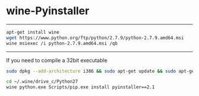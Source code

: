 # wine-Pyinstaller
---------------------- 

```sh
apt-get install wine  
wget https://www.python.org/ftp/python/2.7.9/python-2.7.9.amd64.msi  
wine msiexec /i python-2.7.9.amd64.msi /qb
```
----------------------  
If you need to compile a 32bit executable
```sh
sudo dpkg --add-architecture i386 && sudo apt-get update && sudo apt-get install wine32
```

```sh
cd ~/.wine/drive_c/Python27
wine python.exe Scripts/pip.exe install pyinstaller==2.1
```
